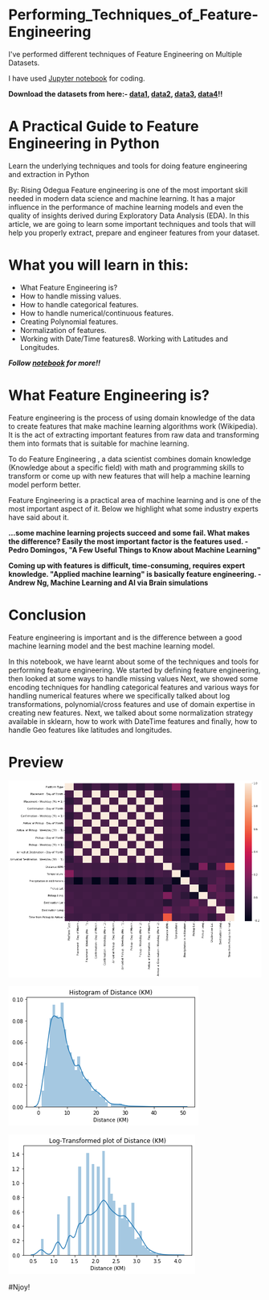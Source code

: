 # Performing_Techniques_of_Feature-Engineering

I've performed different techniques of Feature Engineering on Multiple Datasets.

I have used [Jupyter notebook]() for coding.

**Download the datasets from here:- [data1](), [data2](), [data3](), [data4]()!!**

# A Practical Guide to Feature Engineering in Python

Learn the underlying techniques and tools for doing feature engineering and extraction in Python

By: Rising Odegua
Feature engineering is one of the most important skill needed in modern data science and machine learning. It has a major influence in the performance of machine learning models and even the quality of insights derived during Exploratory Data Analysis (EDA). In this article, we are going to learn some important techniques and tools that will help you properly extract, prepare and engineer features from your dataset. 

# What you will learn in this:

* What Feature Engineering is?
* How to handle missing values.
* How to handle categorical features.
* How to handle numerical/continuous features.
* Creating Polynomial features.
* Normalization of features.
* Working with Date/Time features8. Working with Latitudes and Longitudes.

***Follow [notebook](https://github.com/Anuragtsl/Performing_Techniques_of_Feature-Engineering/blob/main/Feature%20Engineering.ipynb) for more!!***
 
# What Feature Engineering is?

Feature engineering is the process of using domain knowledge of the data to create features that make machine learning algorithms work (Wikipedia). It is the act of extracting important features from raw data and transforming them into formats that is suitable for machine learning. 

To do Feature Engineering , a data scientist combines domain knowledge (Knowledge about a specific field) with math and programming skills to transform or come up with new features that will help a machine learning model perform better.

Feature Engineering is a practical area of machine learning and is one of the most important aspect of it. Below we highlight what some industry experts have said about it. 

**…some machine learning projects succeed and some fail. What makes the difference? Easily the most important factor is the features used. - Pedro Domingos, "A Few Useful Things to Know about Machine Learning"**

**Coming up with features is difficult, time-consuming, requires expert knowledge. "Applied machine learning" is basically feature engineering. - Andrew Ng, Machine Learning and AI via Brain simulations**

# Conclusion

Feature engineering is important and is the difference between a good machine learning model and the best machine learning model.

In this notebook, we have learnt about some of the techniques and tools for performing feature engineering. We started by defining feature engineering, then looked at some ways to handle missing values Next, we showed some encoding techniques for handling categorical features and various ways for handling numerical features where we specifically talked about log transformations, polynomial/cross features and use of domain expertise in creating new features. Next, we talked about some normalization strategy available in sklearn, how to work with DateTime features and finally, how to handle Geo features like latitudes and longitudes. 

# Preview

![Image1](https://github.com/Anuragtsl/Performing_Techniques_of_Feature-Engineering/blob/main/Images/1.png)

![Image2](https://github.com/Anuragtsl/Performing_Techniques_of_Feature-Engineering/blob/main/Images/2.png)

![Image3](https://github.com/Anuragtsl/Performing_Techniques_of_Feature-Engineering/blob/main/Images/3.png)


#Njoy!

